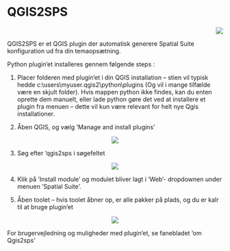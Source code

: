 # QGIS2SPS

<p align="right">
  <img src="https://github.com/spatialsuite/qgis2sps/blob/master/images/sweco.png"/>
</p>

QGIS2SPS er et QGIS plugin der automatisk generere Spatial Suite konfiguration ud fra din temaopsætning.

Python plugin’et installeres gennem følgende steps :
1.	Placer folderen med plugin’et i din QGIS installation – stien vil typisk hedde c:\users\myuser\.qgis2\python\plugins (Og vil i mange tilfælde være en skjult folder). Hvis mappen python ikke findes, kan du enten oprette dem manuelt, eller lade python gøre det ved at installere et plugin fra menuen – dette vil kun være relevant for helt nye Qgis installationer.

2.	Åben QGIS, og vælg  ’Manage and install plugins’

<p align="center">
  <img src="https://github.com/spatialsuite/qgis2sps/blob/master/images/img1.png"/>
</p>

3.	Søg efter ’qgis2sps i søgefeltet

<p align="center">
  <img src="https://github.com/spatialsuite/qgis2sps/blob/master/images/img2.png"/>
</p>

4.	Klik på ’Install module’ og modulet bliver lagt i ’Web’- dropdownen under menuen ’Spatial Suite’.

5.	Åben toolet – hvis toolet åbner op, er alle pakker på plads, og du er kalr til at bruge plugin’et

<p align="center">
  <img src="https://github.com/spatialsuite/qgis2sps/blob/master/images/img3.png"/>
</p>

For brugervejledning og muligheder med plugin’et, se fanebladet ’om Qgis2sps’
